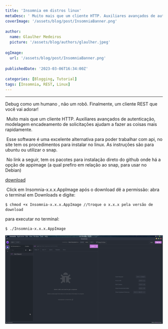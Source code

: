 ```yaml
---
title: 'Insomnia em distros linux'
metaDesc: '	Muito mais que um cliente HTTP. Auxiliares avançados de autenticação, modelagem encadeamento'
coverImage: '/assets/blog/post/InsomniaBanner.png'

author:
  name: Glaulher Medeiros
  picture: '/assets/blog/authors/glaulher.jpeg'

ogImage:
  url: '/assets/blog/post/InsomniaBanner.png'

publishedDate: '2023-03-06T16:34:00Z'

categories: [Blogging, Tutorial]
tags: [Insomnia, REST, Linux]
---
```


---

Debug como um humano , não um robô. Finalmente, um cliente REST que você vai adorar!

​ Muito mais que um cliente HTTP. Auxiliares avançados de autenticação, modelagem encadeamento de solicitações ajudam a fazer as coisas mais rapidamente.

​ Esse software é uma excelente alternativa para poder trabalhar com api, no site tem os procedimentos para instalar no linux. As instruções são para ubuntu ou utilizar o snap.

​ No link a seguir, tem os pacotes para instalação direto do github onde há a opção de appimage (a qual prefiro em relação ao snap, para usar no Debian)

[download](https://updates.insomnia.rest/downloads/release/latest?app=com.insomnia.app&source=website)

​ Click em Insomnia-x.x.x.AppImage após o download dê a permissão: abra o terminal em Downloads e digite:

```shell
$ chmod +x Insomnia-x.x.x.AppImage //troque o x.x.x pela versão de download
```

para executar no terminal:

```shell
$ ./Insomnia-x.x.x.AppImage
```

[![upload-image Insomnia](/assets/posts/Insomnia.png)](https://updates.insomnia.rest/downloads/release/latest?app=com.insomnia.app&source=website)
